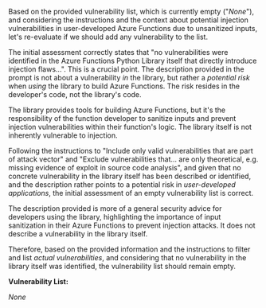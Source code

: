 Based on the provided vulnerability list, which is currently empty ("*None*"), and considering the instructions and the context about potential injection vulnerabilities in user-developed Azure Functions due to unsanitized inputs, let's re-evaluate if we should add any vulnerability to the list.

The initial assessment correctly states that "no vulnerabilities were identified in the Azure Functions Python Library itself that directly introduce injection flaws...". This is a crucial point. The description provided in the prompt is not about a vulnerability *in* the library, but rather a *potential risk* when *using* the library to build Azure Functions. The risk resides in the developer's code, not the library's code.

The library provides tools for building Azure Functions, but it's the responsibility of the function developer to sanitize inputs and prevent injection vulnerabilities within their function's logic. The library itself is not inherently vulnerable to injection.

Following the instructions to "Include only valid vulnerabilities that are part of attack vector" and "Exclude vulnerabilities that... are only theoretical, e.g. missing evidence of exploit in source code analysis", and given that no concrete vulnerability in the library itself has been described or identified, and the description rather points to a potential risk in *user-developed applications*, the initial assessment of an empty vulnerability list is correct.

The description provided is more of a general security advice for developers using the library, highlighting the importance of input sanitization in their Azure Functions to prevent injection attacks. It does not describe a vulnerability in the library itself.

Therefore, based on the provided information and the instructions to filter and list *actual vulnerabilities*, and considering that no vulnerability in the library itself was identified, the vulnerability list should remain empty.

**Vulnerability List:**

*None*